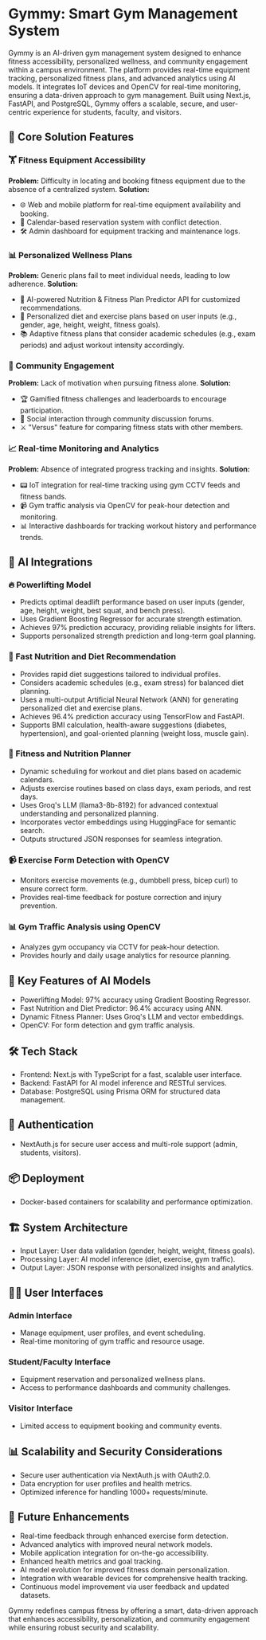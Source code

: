 # Gymmy: Smart Gym Management System

Gymmy is an AI-driven gym management system designed to enhance fitness accessibility, personalized wellness, and community engagement within a campus environment. The platform provides real-time equipment tracking, personalized fitness plans, and advanced analytics using AI models. It integrates IoT devices and OpenCV for real-time monitoring, ensuring a data-driven approach to gym management. Built using Next.js, FastAPI, and PostgreSQL, Gymmy offers a scalable, secure, and user-centric experience for students, faculty, and visitors.

## 📌 Core Solution Features

### 🏋️ Fitness Equipment Accessibility
**Problem:** Difficulty in locating and booking fitness equipment due to the absence of a centralized system.
**Solution:**
* 🌐 Web and mobile platform for real-time equipment availability and booking.
* 📅 Calendar-based reservation system with conflict detection.
* 🛠️ Admin dashboard for equipment tracking and maintenance logs.

### 📊 Personalized Wellness Plans
**Problem:** Generic plans fail to meet individual needs, leading to low adherence.
**Solution:**
* 🤖 AI-powered Nutrition & Fitness Plan Predictor API for customized recommendations.
* 📏 Personalized diet and exercise plans based on user inputs (e.g., gender, age, height, weight, fitness goals).
* 📚 Adaptive fitness plans that consider academic schedules (e.g., exam periods) and adjust workout intensity accordingly.

### 🤝 Community Engagement
**Problem:** Lack of motivation when pursuing fitness alone.
**Solution:**
* 🏆 Gamified fitness challenges and leaderboards to encourage participation.
* 💬 Social interaction through community discussion forums.
* ⚔️ "Versus" feature for comparing fitness stats with other members.

### 📈 Real-time Monitoring and Analytics
**Problem:** Absence of integrated progress tracking and insights.
**Solution:**
* 📟 IoT integration for real-time tracking using gym CCTV feeds and fitness bands.
* 📹 Gym traffic analysis via OpenCV for peak-hour detection and monitoring.
* 📊 Interactive dashboards for tracking workout history and performance trends.

## 🧠 AI Integrations

### 🔥 Powerlifting Model
* Predicts optimal deadlift performance based on user inputs (gender, age, height, weight, best squat, and bench press).
* Uses Gradient Boosting Regressor for accurate strength estimation.
* Achieves 97% prediction accuracy, providing reliable insights for lifters.
* Supports personalized strength prediction and long-term goal planning.

### 🍎 Fast Nutrition and Diet Recommendation
* Provides rapid diet suggestions tailored to individual profiles.
* Considers academic schedules (e.g., exam stress) for balanced diet planning.
* Uses a multi-output Artificial Neural Network (ANN) for generating personalized diet and exercise plans.
* Achieves 96.4% prediction accuracy using TensorFlow and FastAPI.
* Supports BMI calculation, health-aware suggestions (diabetes, hypertension), and goal-oriented planning (weight loss, muscle gain).

### 📆 Fitness and Nutrition Planner
* Dynamic scheduling for workout and diet plans based on academic calendars.
* Adjusts exercise routines based on class days, exam periods, and rest days.
* Uses Groq's LLM (llama3-8b-8192) for advanced contextual understanding and personalized planning.
* Incorporates vector embeddings using HuggingFace for semantic search.
* Outputs structured JSON responses for seamless integration.

### 📹 Exercise Form Detection with OpenCV
* Monitors exercise movements (e.g., dumbbell press, bicep curl) to ensure correct form.
* Provides real-time feedback for posture correction and injury prevention.

### 📊 Gym Traffic Analysis using OpenCV
* Analyzes gym occupancy via CCTV for peak-hour detection.
* Provides hourly and daily usage analytics for resource planning.

## 🔑 Key Features of AI Models
* Powerlifting Model: 97% accuracy using Gradient Boosting Regressor.
* Fast Nutrition and Diet Predictor: 96.4% accuracy using ANN.
* Dynamic Fitness Planner: Uses Groq's LLM and vector embeddings.
* OpenCV: For form detection and gym traffic analysis.

## 🛠️ Tech Stack
* Frontend: Next.js with TypeScript for a fast, scalable user interface.
* Backend: FastAPI for AI model inference and RESTful services.
* Database: PostgreSQL using Prisma ORM for structured data management.

## 🔐 Authentication
* NextAuth.js for secure user access and multi-role support (admin, students, visitors).

## 📦 Deployment
* Docker-based containers for scalability and performance optimization.

## 🏗️ System Architecture
* Input Layer: User data validation (gender, height, weight, fitness goals).
* Processing Layer: AI model inference (diet, exercise, gym traffic).
* Output Layer: JSON response with personalized insights and analytics.

## 🧑‍💻 User Interfaces

### Admin Interface
* Manage equipment, user profiles, and event scheduling.
* Real-time monitoring of gym traffic and resource usage.

### Student/Faculty Interface
* Equipment reservation and personalized wellness plans.
* Access to performance dashboards and community challenges.

### Visitor Interface
* Limited access to equipment booking and community events.

## 📊 Scalability and Security Considerations
* Secure user authentication via NextAuth.js with OAuth2.0.
* Data encryption for user profiles and health metrics.
* Optimized inference for handling 1000+ requests/minute.

## 🚀 Future Enhancements
* Real-time feedback through enhanced exercise form detection.
* Advanced analytics with improved neural network models.
* Mobile application integration for on-the-go accessibility.
* Enhanced health metrics and goal tracking.
* AI model evolution for improved fitness domain personalization.
* Integration with wearable devices for comprehensive health tracking.
* Continuous model improvement via user feedback and updated datasets.

Gymmy redefines campus fitness by offering a smart, data-driven approach that enhances accessibility, personalization, and community engagement while ensuring robust security and scalability.
